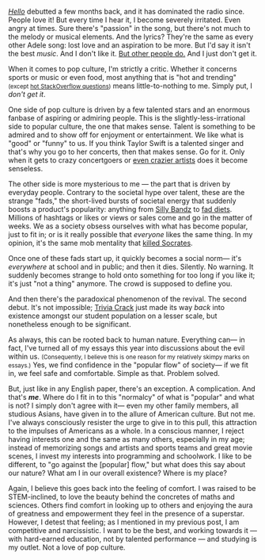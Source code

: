 <p><a href="https://www.youtube.com/watch?v=YQHsXMglC9A"><em>Hello</em></a> debutted a few months back, and it has dominated the radio since. People love it! But every time I hear it, I become severely irritated. Even angry at times. Sure there's "passion" in the song, but there's not much to the melody or musical elements. And the lyrics? They're the same as every other Adele song: lost love and an aspiration to be more. But I'd say it isn't the best <em>music</em>. And I don't like it. <a href="http://www.nme.com/blogs/nme-blogs/adeles-unbelievable-record-breaking-fortnight-those-jaw-dropping-stats-in-full">But other people do.</a> And I just don't get it.</p><p>When it comes to pop culture, I'm strictly a critic. Whether it concerns sports or music or even food, most anything that is "hot and trending" <small>(except <a href="htto://www.stackoverflow.com/?tab=hot">hot StackOverflow questions</a>)</small> means little-to-nothing to me. Simply put, I <em>don't get it</em>.</p><p>One side of pop culture is driven by a few talented stars and an enormous fanbase of aspiring or admiring people. This is the slightly-less-irrational side to popular culture, the one that makes sense. Talent is something to be admired and to show off for enjoyment or entertainment. We like what is "good" or "funny" to us. If you think Taylor Swift is a talented singer and that's why you go to her concerts, then that makes sense. Go for it. Only when it gets to crazy concertgoers or <a href="http://www.eonline.com/news/452740/what-happened-to-miley-cyrus-her-biggest-controversies-and-scandals">even crazier artists</a> does it become senseless.</p><p>The other side is more mysterious to me &mdash; the part that is driven by everyday people. Contrary to the societal hype over talent, these are the strange "fads," the short-lived bursts of societal energy that suddenly boosts a product's popularity: anything from <a href="https://en.wikipedia.org/wiki/Silly_Bandz">Silly Bandz</a> to <a href="http://www.rncentral.com/nursing-library/careplans/25-of-the-most-ridiculous-and-ineffective-popular-diets/">fad diets</a>. Millions of hashtags or likes or views or sales come and go in the matter of weeks. We as a society obsess ourselves with what has become popular, just to fit in; or is it really possible that <em>everyone</em> likes the same thing. In my opinion, it's the same mob mentality that <a href="http://www.stoa.org/projects/demos/article_socrates?page=all">killed Socrates</a>.</p><p>Once one of these fads start up, it quickly becomes a social norm&mdash; it's <em>everywhere</em> at school and in public; and then it dies. Silently. No warning. It suddenly becomes strange to hold onto something for too long if you like it; it's just "not a thing" anymore. The crowd is supposed to define you.</p><p>And then there's the paradoxical phenomenon of the revival. The second debut. It's not impossible; <a href="http://www.triviacrack.com/">Trivia Crack</a> just made its way <em>back</em> into existence amongst our student population on a lesser scale, but nonetheless enough to be significant.</p><p>As always, this can be rooted back to human nature. Everything can&mdash; in fact, I've turned all of my essays this year into discussions about the evil within us. <small>(Consequently, I believe this is one reason for my relatively skimpy marks on essays.)</small> Yes, we find confidence in the "popular flow" of society&mdash; if we fit in, we feel safe and comfortable. Simple as that. Problem solved.</p><p>But, just like in any English paper, there's an exception. A complication. And that's <strong><em>me</em></strong>. Where do I fit in to this "normalcy" of what is "popular" and what is not? I simply don't agree with it&mdash; even my other family members, all studious Asians, have given in to the allure of American culture. But not me. I've always consciously resister the urge to give in to this pull, this attraction to the impulses of Americans as a whole. In a conscious manner, I reject having interests one and the same as many others, especially in my age; instead of memorizing songs and artists and sports teams and great movie scenes, I invest my interests into programming and schoolwork. I like to be different, to "go against the [popular] flow," but what does this say about our nature? What am I in our overall existence? Where is my place?</p><p>Again, I believe this goes back into the feeling of comfort. I was raised to be STEM-inclined, to love the beauty behind the concretes of maths and sciences. Others find comfort in looking up to others and enjoying the aura of greatness and empowerment they feel in the presence of a superstar. However, I detest that feeling; as I mentioned in my previous post, I am competitive and narcissistic. I want to be the best, and working towards it &mdash; with hard-earned education, not by talented performance &mdash; and studying is my outlet. Not a love of pop culture.</p>